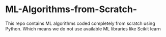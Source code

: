 # ML-Algorithms-from-Scratch-
This repo contains ML algorithms coded completely from scratch using Python. Which means we do not use available ML libraries like Scikit learn
